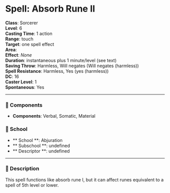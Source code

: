 
# Spell: Absorb Rune II
**Class**: Sorcerer  
**Level**: 6  
**Casting Time**: 1 action  
**Range**: touch  
**Target**: one spell effect  
**Area**:   
**Effect**: _None_  
**Duration**: instantaneous plus 1 minute/level (see text)  
**Saving Throw**: Harmless, Will negates (Will negates (harmless))  
**Spell Resistance**: Harmless, Yes (yes (harmless))  
**DC**: 16  
**Caster Level**: 1  
**Spontaneous**: Yes

---

### 🔮 Components
- **Components**: Verbal, Somatic, Material

### 🏫 School
- ** School **: Abjuration
- ** Subschool **: undefined
- ** Descriptor **: undefined
---

### 📜 Description
This spell functions like absorb rune I, but it can affect runes equivalent to a spell of 5th level or lower.
